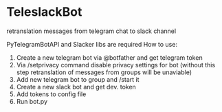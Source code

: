 # TeleslackBot
retranslation messages from telegram chat to slack channel

PyTelegramBotAPI and Slacker libs are required
How to use:
1) Create a new telegram bot via @botfather and get telegram token
2) Via /setprivacy command disable privacy settings for bot
(without this step retranslation of messages from groups will be unaviable)
3) Add new telegram bot to group and /start it
4) Create a new slack bot and get dev. token
5) Add tokens to config file
6) Run bot.py
